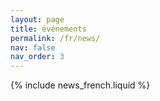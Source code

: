 ```yaml
---
layout: page
title: événements
permalink: /fr/news/
nav: false
nav_order: 3
---
```


{% include news_french.liquid %}
